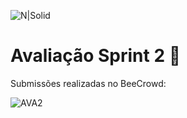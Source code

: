 ![N|Solid](https://apn-portal--c.na211.content.force.com/servlet/servlet.ImageServer?id=0158a000005eHP3AAM&oid=00DE0000000c48tMAA)



# Avaliação Sprint 2   📝



Submissões realizadas no BeeCrowd:



![AVA2](https://user-images.githubusercontent.com/89705012/168487930-97e34692-d8a2-4e1b-abbd-4e4693d5508f.jpg)
